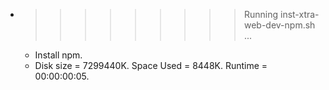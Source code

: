 * >>>>>>>>> Running inst-xtra-web-dev-npm.sh ...
  * Install npm.
  * Disk size = 7299440K. Space Used = 8448K. Runtime = 00:00:00:05.

